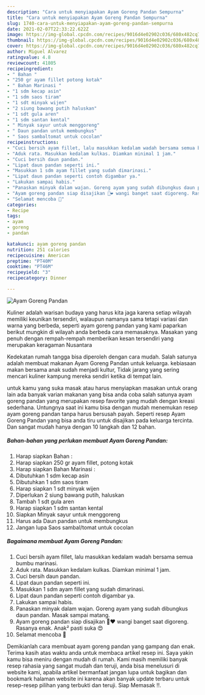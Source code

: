 ```yaml
---
description: "Cara untuk menyiapakan Ayam Goreng Pandan Sempurna"
title: "Cara untuk menyiapakan Ayam Goreng Pandan Sempurna"
slug: 1740-cara-untuk-menyiapakan-ayam-goreng-pandan-sempurna
date: 2021-02-07T22:33:22.622Z
image: https://img-global.cpcdn.com/recipes/9016d4e02902c036/680x482cq70/ayam-goreng-pandan-foto-resep-utama.jpg
thumbnail: https://img-global.cpcdn.com/recipes/9016d4e02902c036/680x482cq70/ayam-goreng-pandan-foto-resep-utama.jpg
cover: https://img-global.cpcdn.com/recipes/9016d4e02902c036/680x482cq70/ayam-goreng-pandan-foto-resep-utama.jpg
author: Miguel Alvarez
ratingvalue: 4.8
reviewcount: 41805
recipeingredient:
- " Bahan "
- "250 gr ayam fillet potong kotak"
- " Bahan Marinasi "
- "1 sdm kecap asin"
- "1 sdm saos tiram"
- "1 sdt minyak wijen"
- "2 siung bawang putih haluskan"
- "1 sdt gula aren"
- "1 sdm santan kental"
- " Minyak sayur untuk menggoreng"
- " Daun pandan untuk membungkus"
- " Saos sambaltomat untuk cocolan"
recipeinstructions:
- "Cuci bersih ayam fillet, lalu masukkan kedalam wadah bersama semua bumbu marinasi."
- "Aduk rata. Masukkan kedalam kulkas. Diamkan minimal 1 jam."
- "Cuci bersih daun pandan."
- "Lipat daun pandan seperti ini."
- "Masukkan 1 sdm ayam fillet yang sudah dimarinasi."
- "Lipat daun pandan seperti contoh digambar ya."
- "Lakukan sampai habis."
- "Panaskan minyak dalam wajan. Goreng ayam yang sudah dibungkus daun pandan. Masak sampai matang."
- "Ayam goreng pandan siap disajikan 🤗❤ wangi banget saat digoreng. Rasanya enak. Anak² pasti suka 😍"
- "Selamat mencoba 🤗"
categories:
- Recipe
tags:
- ayam
- goreng
- pandan

katakunci: ayam goreng pandan 
nutrition: 251 calories
recipecuisine: American
preptime: "PT40M"
cooktime: "PT46M"
recipeyield: "3"
recipecategory: Dinner

---
```



![Ayam Goreng Pandan](https://img-global.cpcdn.com/recipes/9016d4e02902c036/680x482cq70/ayam-goreng-pandan-foto-resep-utama.jpg)

Kuliner adalah warisan budaya yang harus kita jaga karena setiap wilayah memiliki keunikan tersendiri, walaupun namanya sama tetapi variasi dan warna yang berbeda, seperti ayam goreng pandan yang kami paparkan berikut mungkin di wilayah anda berbeda cara memasaknya. Masakan yang penuh dengan rempah-rempah memberikan kesan tersendiri yang merupakan keragaman Nusantara



Kedekatan rumah tangga bisa diperoleh dengan cara mudah. Salah satunya adalah membuat makanan Ayam Goreng Pandan untuk keluarga. kebiasaan makan bersama anak sudah menjadi kultur, Tidak jarang yang sering mencari kuliner kampung mereka sendiri ketika di tempat lain.

untuk kamu yang suka masak atau harus menyiapkan masakan untuk orang lain ada banyak varian makanan yang bisa anda coba salah satunya ayam goreng pandan yang merupakan resep favorite yang mudah dengan kreasi sederhana. Untungnya saat ini kamu bisa dengan mudah menemukan resep ayam goreng pandan tanpa harus bersusah payah.
Seperti resep Ayam Goreng Pandan yang bisa anda tiru untuk disajikan pada keluarga tercinta. Dan sangat mudah hanya dengan 10 langkah dan 12 bahan.


<!--inarticleads1-->

##### Bahan-bahan yang perlukan membuat Ayam Goreng Pandan:

1. Harap siapkan  Bahan :
1. Harap siapkan 250 gr ayam fillet, potong kotak
1. Harap siapkan  Bahan Marinasi :
1. Dibutuhkan 1 sdm kecap asin
1. Dibutuhkan 1 sdm saos tiram
1. Harap siapkan 1 sdt minyak wijen
1. Diperlukan 2 siung bawang putih, haluskan
1. Tambah 1 sdt gula aren
1. Harap siapkan 1 sdm santan kental
1. Siapkan  Minyak sayur untuk menggoreng
1. Harus ada  Daun pandan untuk membungkus
1. Jangan lupa  Saos sambal/tomat untuk cocolan




<!--inarticleads2-->

##### Bagaimana membuat  Ayam Goreng Pandan:

1. Cuci bersih ayam fillet, lalu masukkan kedalam wadah bersama semua bumbu marinasi.
1. Aduk rata. Masukkan kedalam kulkas. Diamkan minimal 1 jam.
1. Cuci bersih daun pandan.
1. Lipat daun pandan seperti ini.
1. Masukkan 1 sdm ayam fillet yang sudah dimarinasi.
1. Lipat daun pandan seperti contoh digambar ya.
1. Lakukan sampai habis.
1. Panaskan minyak dalam wajan. Goreng ayam yang sudah dibungkus daun pandan. Masak sampai matang.
1. Ayam goreng pandan siap disajikan 🤗❤ wangi banget saat digoreng. Rasanya enak. Anak² pasti suka 😍
1. Selamat mencoba 🤗




Demikianlah cara membuat ayam goreng pandan yang gampang dan enak. Terima kasih atas waktu anda untuk membaca artikel resep ini. Saya yakin kamu bisa meniru dengan mudah di rumah. Kami masih memiliki banyak resep rahasia yang sangat mudah dan teruji, anda bisa menelusuri di website kami, apabila artikel bermanfaat jangan lupa untuk bagikan dan bookmark halaman website ini karena akan banyak update terbaru untuk resep-resep pilihan yang terbukti dan teruji. Siap Memasak !!. 

